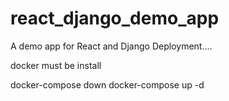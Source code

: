 # react_django_demo_app
A demo app for React and Django Deployment....

docker must be install 


docker-compose down
docker-compose up -d
